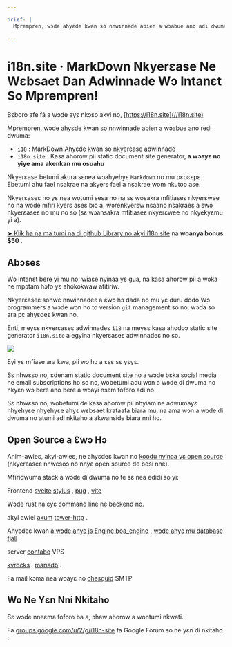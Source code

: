 ```yaml
---

brief: |
  Mprempren, wɔde ahyɛde kwan so nnwinnade abien a wɔabue ano adi dwuma: i18 (MarkDown ahyɛde kwan nkyerɛase adwinnade) ne i18n.site (kasa ahorow pii static document site generator) .

---
```



# i18n.site · MarkDown Nkyerɛase Ne Wɛbsaet Dan Adwinnade Wɔ Intanɛt So Mprempren!

Bɛboro afe fã a wɔde ayɛ nkɔso akyi no, [https://i18n.site](//i18n.site)

Mprempren, wɔde ahyɛde kwan so nnwinnade abien a wɔabue ano redi dwuma:

* `i18` : MarkDown Ahyɛde kwan so nkyerɛase adwinnade
* `i18n.site` : Kasa ahorow pii static document site generator, **a wɔayɛ no yiye ama akenkan mu osuahu**

Nkyerɛase betumi akura sɛnea wɔahyehyɛ `Markdown` no mu pɛpɛɛpɛ. Ebetumi ahu fael nsakrae na akyerɛ fael a nsakrae wom nkutoo ase.

Nkyerɛaseɛ no yɛ nea wotumi sesa no na sɛ wosakra mfitiaseɛ nkyerɛwee no na wode mfiri kyerɛ aseɛ bio a, wɔrenkyerɛw nsaano nsakraeɛ a ɛwɔ nkyerɛaseɛ no mu no so (sɛ wɔansakra mfitiaseɛ nkyerɛwee no nkyekyɛmu yi a).

[➤ Klik ha na ma tumi na di github Library no akyi i18n.site](https://github.com/login/oauth/authorize?client_id=Ov23liuGAmK0plc9FgB3&amp;scope=user:email,user:follow,public_repo) na **woanya bonus $50** .

## Abɔseɛ

Wɔ Intanɛt bere yi mu no, wiase nyinaa yɛ gua, na kasa ahorow pii a wɔka ne mpɔtam hɔfo yɛ ahokokwaw atitiriw.

Nkyerɛaseɛ sohwɛ nnwinnadeɛ a ɛwɔ hɔ dada no mu yɛ duru dodo Wɔ programmers a wɔde wɔn ho to version `git` management so no, wɔda so ara pɛ ahyɛdeɛ kwan no.

Enti, meyɛɛ nkyerɛaseɛ adwinnadeɛ `i18` na meyɛɛ kasa ahodoɔ static site generator `i18n.site` a egyina nkyerɛaseɛ adwinnadeɛ no so.

![](https://p.3ti.site/1723777556.avif)

Eyi yɛ mfiase ara kwa, pii wɔ hɔ a ɛsɛ sɛ yɛyɛ.

Sɛ nhwɛso no, ɛdenam static document site no a wɔde bɛka social media ne email subscriptions ho so no, wobetumi adu wɔn a wɔde di dwuma no nkyɛn wɔ bere ano bere a wɔayi nsɛm foforo adi no.

Sɛ nhwɛso no, wobetumi de kasa ahorow pii nhyiam ne adwumayɛ nhyehyɛe nhyehyɛe ahyɛ wɛbsaet krataafa biara mu, na ama wɔn a wɔde di dwuma no atumi adi nkitaho a akwanside biara nni ho.

## Open Source a Ɛwɔ Hɔ

Anim-awieɛ, akyi-awieɛ, ne ahyɛdeɛ kwan no [koodu nyinaa yɛ open source](https://i18n.site/i18n.site/c/src) (nkyerɛaseɛ nhwɛsoɔ no nnyɛ open source de besi nnɛ).

Mfiridwuma stack a wɔde di dwuma no te sɛ nea edidi so yi:

Frontend [svelte](https://svelte.dev) [stylus](https://stylus-lang.com) , [pug](https://github.com/pugjs/pug) , [vite](https://github.com/vitejs/vite)

Wɔde rust na ɛyɛ command line ne backend no.

akyi awiei [axum](https://github.com/tokio-rs/axum) [tower-http](https://github.com/tower-rs/tower-http/releases) .

Ahyɛdeɛ kwan [a wɔde ahyɛ js Engine boa_engine](https://docs.rs/boa_engine) , [wɔde ahyɛ mu database fjall](https://github.com/fjall-rs/fjall) .

server [contabo](https://my.contabo.com) VPS

[kvrocks](https://kvrocks.apache.org) , [mariadb](https://mariadb.org) .

Fa mail kɔma nea woayɛ no [chasquid](https://github.com/albertito/chasquid) SMTP

## Wo Ne Yɛn Nni Nkitaho

Sɛ wɔde nneɛma foforo ba a, ɔhaw ahorow a wontumi nkwati.

Fa [groups.google.com/u/2/g/i18n-site](https://groups.google.com/u/2/g/i18n-site) fa Google Forum so ne yɛn di nkitaho :